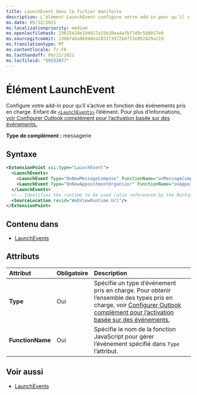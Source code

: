 ```yaml
---
title: LaunchEvent dans le fichier manifeste
description: L’élément LaunchEvent configure votre add-in pour qu’il s’active en fonction des événements pris en charge.
ms.date: 05/12/2021
ms.localizationpriority: medium
ms.openlocfilehash: 23615424e194917a15b20ea4afbf7d9c5b8017e9
ms.sourcegitcommit: 1306faba8694dea203373972b6ff2e852429a119
ms.translationtype: MT
ms.contentlocale: fr-FR
ms.lasthandoff: 09/12/2021
ms.locfileid: "59152877"
---
```

# <a name="launchevent-element"></a>Élément LaunchEvent

Configure votre add-in pour qu’il s’active en fonction des événements pris en charge. Enfant de [`<LaunchEvents>`](launchevents.md) l’élément. Pour plus d’informations, [voir Configurer Outlook complément pour l’activation basée sur des événements.](../../outlook/autolaunch.md)

**Type de complément :** messagerie

## <a name="syntax"></a>Syntaxe

```XML
<ExtensionPoint xsi:type="LaunchEvent">
  <LaunchEvents>
    <LaunchEvent Type="OnNewMessageCompose" FunctionName="onMessageComposeHandler"/>
    <LaunchEvent Type="OnNewAppointmentOrganizer" FunctionName="onAppointmentComposeHandler"/>
  </LaunchEvents>
  <!-- Identifies the runtime to be used (also referenced by the Runtime element). -->
  <SourceLocation resid="WebViewRuntime.Url"/>
</ExtensionPoint>
```

## <a name="contained-in"></a>Contenu dans

- [LaunchEvents](launchevents.md)

## <a name="attributes"></a>Attributs

|  Attribut  |  Obligatoire  |  Description  |
|:-----|:-----|:-----|
|  **Type**  |  Oui  | Spécifie un type d’événement pris en charge. Pour obtenir l’ensemble des types pris en charge, voir [Configurer Outlook complément pour l’activation basée sur des événements.](../../outlook/autolaunch.md#supported-events) |
|  **FunctionName**  |  Oui  | Spécifie le nom de la fonction JavaScript pour gérer l’événement spécifié dans `Type` l’attribut. |

## <a name="see-also"></a>Voir aussi

- [LaunchEvents](launchevents.md)
